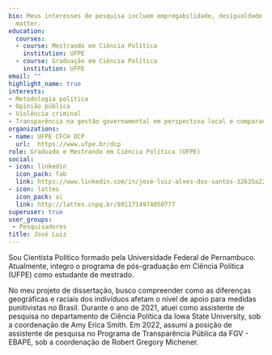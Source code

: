 ```yaml
---
bio: Meus interesses de pesquisa incluem empregabilidade, desigualdade (com recorte em raça e gênero), análise de redes sociais, governo e políticas públicas.
  matter.
education:
  courses:
  - course: Mestrando em Ciência Política 
    institution: UFPE
  - course: Graduação em Ciência Política
    institution: UFPE
email: ""
highlight_name: true
interests:
- Metodologia política
- Opinião pública
- Violência criminal 
- Transparência na gestão governamental em perspectiva local e comparada 
organizations:
- name: UFPE CFCH DCP
  url:  https://www.ufpe.br/dcp
role: Graduado e Mestrando em Ciência Política (UFPE)
social:
- icon: linkedin
  icon_pack: fab
  link: https://www.linkedin.com/in/josé-luiz-alves-dos-santos-32635a225/
- icon: lattes
  icon_pack: ai
  link: http://lattes.cnpq.br/8011714974850777
superuser: true
user_groups:
 - Pesquisadores
title: José Luiz
---
```


Sou Cientista Político formado pela Universidade Federal de Pernambuco. Atualmente, integro o programa de pós-graduação em Ciência Política (UFPE) como estudante de mestrado.

No meu projeto de dissertação, busco compreender como as diferenças geográficas e raciais dos indivíduos afetam o nível de apoio para medidas punitivistas no Brasil. Durante o ano de 2021, atuei como assistente de pesquisa no departamento de Ciência Política da Iowa State University, sob a coordenação de Amy Erica Smith. Em 2022, assumi a posição de assistente de pesquisa no Programa de Transparência Pública da FGV - EBAPE, sob a coordenação de Robert Gregory Michener. 


